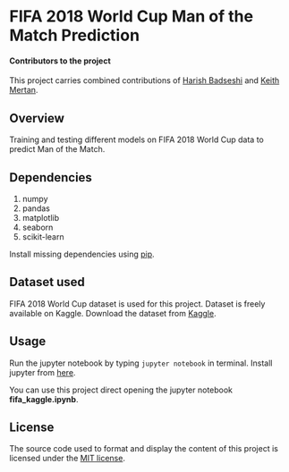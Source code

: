 # FIFA 2018 World Cup Man of the Match Prediction

#### Contributors to the project
This project carries combined contributions of [Harish Badseshi](https://github.com/harishrb) and [Keith Mertan](https://github.com/kmertan).

## Overview
Training and testing different models on FIFA 2018 World Cup data to predict Man of the Match. 

## Dependencies
1. numpy
1. pandas
1. matplotlib
1. seaborn
1. scikit-learn

Install missing dependencies using [pip](https://pypi.org/project/pip/).

## Dataset used
FIFA 2018 World Cup dataset is used for this project. Dataset is freely available on Kaggle. 
Download the dataset from [Kaggle](https://www.kaggle.com/mathan/fifa-2018-match-statistics).

## Usage
Run the jupyter notebook by typing ``jupyter notebook`` in terminal.
Install jupyter from [here](http://jupyter.readthedocs.io/en/latest/install.html).

You can use this project direct opening the jupyter notebook **fifa_kaggle.ipynb**.

## License
The source code used to format and display the content of this project is licensed under the [MIT license](https://opensource.org/licenses/mit-license.php).
